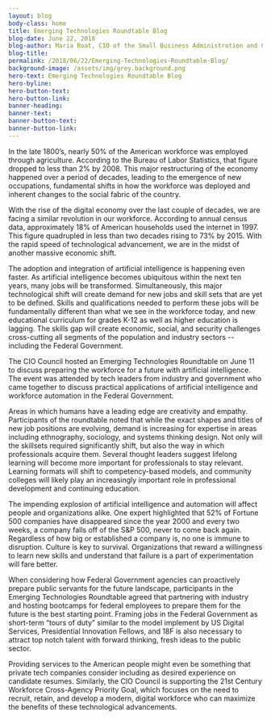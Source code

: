 ```yaml
---
layout: blog
body-class: home
title: Emerging Technologies Roundtable Blog
blog-date: June 22, 2018
blog-author: Maria Roat, CIO of the Small Business Administration and Chair of the CIO Council's Innovation Committee
blog-title:
permalink: /2018/06/22/Emerging-Technologies-Roundtable-Blog/
background-image: /assets/img/grey.background.png
hero-text: Emerging Technologies Roundtable Blog
hero-byline:
hero-button-text: 
hero-button-link: 
banner-heading: 
banner-text: 
banner-button-text: 
banner-button-link: 
---
```

In the late 1800’s, nearly 50% of the American workforce was employed through agriculture. According to the Bureau of Labor Statistics, that figure dropped to less than 2% by 2008. This major restructuring of the economy happened over a period of decades, leading to the emergence of new occupations, fundamental shifts in how the workforce was deployed and inherent changes to the social fabric of the country.

With the rise of the digital economy over the last couple of decades, we are facing a similar revolution in our workforce.  According to annual census data, approximately 18% of American households used the internet in 1997. This figure quadrupled in less than two decades rising to 73% by 2015. With the rapid speed of technological advancement, we are in the midst of another massive economic shift. 

The adoption and integration of artificial intelligence is happening even faster. As artificial intelligence becomes ubiquitous within the next ten years, many jobs will be transformed. Simultaneously, this major technological shift will create demand for new jobs and skill sets that are yet to be defined. Skills and qualifications needed to perform these jobs will be fundamentally different than what we see in the workforce today, and new educational curriculum for grades K-12 as well as higher education is lagging. The skills gap will create economic, social, and security challenges cross-cutting all segments of the population and industry sectors -- including the Federal Government.

The CIO Council hosted an Emerging Technologies Roundtable on June 11 to discuss preparing the workforce for a future with artificial intelligence. The event was attended by tech leaders from industry and government who came together to discuss practical applications of artificial intelligence and workforce automation in the Federal Government. 

Areas in which humans have a leading edge are creativity and empathy. Participants of the roundtable noted that while the exact shapes and titles of new job positions are evolving, demand is increasing for expertise in areas including ethnography, sociology, and systems thinking design. Not only will the skillsets required significantly shift, but also the way in which professionals acquire them. Several thought leaders suggest lifelong learning will become more important for professionals to stay relevant. Learning formats will shift to competency-based models, and community colleges will likely play an increasingly important role in professional development and continuing education.

The impending explosion of artificial intelligence and automation will affect people and organizations alike. One expert highlighted that 52% of Fortune 500 companies have disappeared since the year 2000 and every two weeks, a company falls off of the S&P 500, never to come back again. Regardless of how big or established a company is, no one is immune to disruption. Culture is key to survival. Organizations that reward a willingness to learn new skills and understand that failure is a part of experimentation will fare better. 

When considering how Federal Government agencies can proactively prepare public servants for the future landscape, participants in the Emerging Technologies Roundtable agreed that partnering with industry and hosting bootcamps for federal employees to prepare them for the future is the best starting point. Framing jobs in the Federal Government as short-term “tours of duty” similar to the model implement by US Digital Services, Presidential Innovation Fellows, and 18F is also necessary to attract top notch talent with forward thinking, fresh ideas to the public sector. 

Providing services to the American people might even be something that private tech companies consider including as desired experience on candidate resumes. Similarly, the CIO Council is supporting the 21st Century Workforce Cross-Agency Priority Goal, which focuses on the need to recruit, retain, and develop a modern, digital workforce who can maximize the benefits of these technological advancements.

